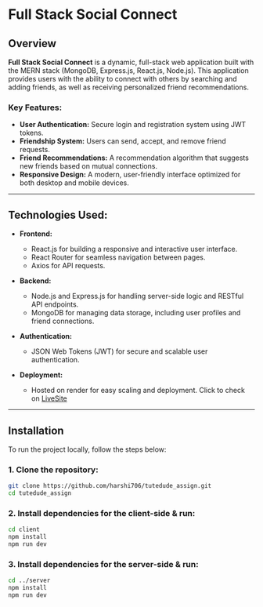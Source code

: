 # Full Stack Social Connect

## Overview
**Full Stack Social Connect** is a dynamic, full-stack web application built with the MERN stack (MongoDB, Express.js, React.js, Node.js). This application provides users with the ability to connect with others by searching and adding friends, as well as receiving personalized friend recommendations.

### Key Features:
- **User Authentication:** Secure login and registration system using JWT tokens.
- **Friendship System:** Users can send, accept, and remove friend requests.
- **Friend Recommendations:** A recommendation algorithm that suggests new friends based on mutual connections.
- **Responsive Design:** A modern, user-friendly interface optimized for both desktop and mobile devices.
---

## Technologies Used:
- **Frontend:** 
  - React.js for building a responsive and interactive user interface.
  - React Router for seamless navigation between pages.
  - Axios for API requests.
  
- **Backend:**
  - Node.js and Express.js for handling server-side logic and RESTful API endpoints.
  - MongoDB for managing data storage, including user profiles and friend connections.
  
- **Authentication:**
  - JSON Web Tokens (JWT) for secure and scalable user authentication.
  
- **Deployment:**
  - Hosted on render for easy scaling and deployment. Click to check on [LiveSite](https://tutedude-assign-1.onrender.com)

---

## Installation

To run the project locally, follow the steps below:

### 1. Clone the repository:
```bash
git clone https://github.com/harshi706/tutedude_assign.git
cd tutedude_assign
```
### 2. Install dependencies for the client-side & run:
```bash
cd client
npm install
npm run dev
```
### 3. Install dependencies for the server-side & run:
```bash
cd ../server
npm install
npm run dev
```
